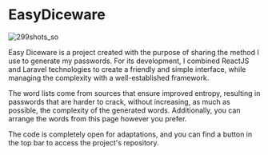 # EasyDiceware

![299shots_so](https://github.com/user-attachments/assets/ec07ac73-eb4f-4199-b30b-5d2e13340faf)

Easy Diceware is a project created with the purpose of sharing the method I use to generate my passwords. For its development, I combined ReactJS and Laravel technologies to create a friendly and simple interface, while managing the complexity with a well-established framework.

The word lists come from sources that ensure improved entropy, resulting in passwords that are harder to crack, without increasing, as much as possible, the complexity of the generated words. Additionally, you can arrange the words from this page however you prefer.

The code is completely open for adaptations, and you can find a button in the top bar to access the project's repository.